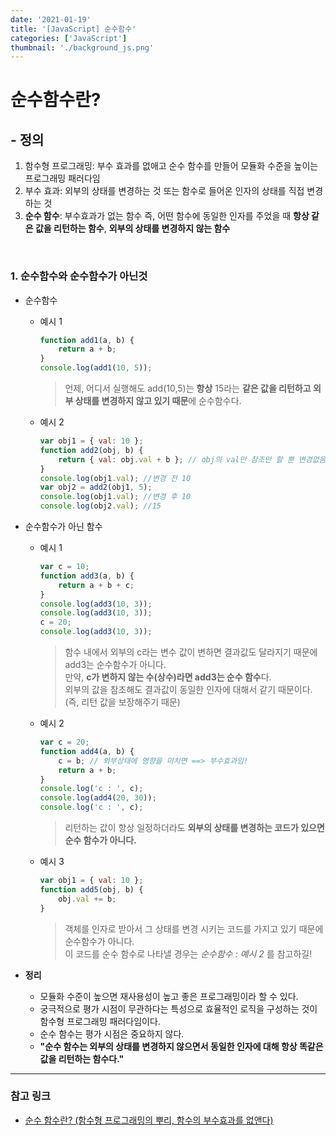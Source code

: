 ```yaml
---
date: '2021-01-19'
title: '[JavaScript] 순수함수'
categories: ['JavaScript']
thumbnail: './background_js.png'
---
```


# 순수함수란?

## - 정의

1. 함수형 프로그래밍: 부수 효과를 없애고 순수 함수를 만들어 모듈화 수준을 높이는 프로그래밍 패러다임
2. 부수 효과: 외부의 상태를 변경하는 것 또는 함수로 들어온 인자의 상태를 직접 변경하는 것
3. **순수 함수**: 부수효과가 없는 함수 즉, 어떤 함수에 동일한 인자를 주었을 때 **항상 같은 값을 리턴하는 함수**, **외부의 상태를 변경하지 않는 함수**

</br>

### 1. 순수함수와 순수함수가 아닌것

-   순수함수

    -   예시 1

        ```js
        function add1(a, b) {
            return a + b;
        }
        console.log(add1(10, 5));
        ```

        > 언제, 어디서 실행해도 add(10,5)는 **항상** 15라는 **같은 값을 리턴하고 외부 상태를 변경하지 않고 있기 때문**에 순수함수다.

    -   예시 2
        ```js
        var obj1 = { val: 10 };
        function add2(obj, b) {
            return { val: obj.val + b }; // obj의 val만 참조만 할 뿐 변경없음.
        }
        console.log(obj1.val); //변경 전 10
        var obj2 = add2(obj1, 5);
        console.log(obj1.val); //변경 후 10
        console.log(obj2.val); //15
        ```

-   순수함수가 아닌 함수

    -   예시 1
        ```js
        var c = 10;
        function add3(a, b) {
            return a + b + c;
        }
        console.log(add3(10, 3));
        console.log(add3(10, 3));
        c = 20;
        console.log(add3(10, 3));
        ```
        > 함수 내에서 외부의 c라는 변수 값이 변하면 결과값도 달라지기 때문에 add3는 순수함수가 아니다.  
        > 만약, **c가 변하지 않는 수(상수)라면 add3는 순수 함수**다.  
        > 외부의 값을 참조해도 결과값이 동일한 인자에 대해서 같기 때문이다. (즉, 리턴 값을 보장해주기 때문)
    -   예시 2
        ```js
        var c = 20;
        function add4(a, b) {
            c = b; // 외부상태에 영향을 미치면 ==> 부수효과임!
            return a + b;
        }
        console.log('c : ', c);
        console.log(add4(20, 30));
        console.log('c : ', c);
        ```
        > 리턴하는 값이 항상 일정하더라도 **외부의 상태를 변경하는 코드가 있으면 순수 함수가 아니다.**
    -   예시 3
        ```js
        var obj1 = { val: 10 };
        function add5(obj, b) {
            obj.val += b;
        }
        ```
        > 객체를 인자로 받아서 그 상태를 변경 시키는 코드를 가지고 있기 때문에 순수함수가 아니다.  
        > 이 코드를 순수 함수로 나타낼 경우는 _순수함수 : 예시 2_ 를 참고하길!

-   **정리**
    -   모듈화 수준이 높으면 재사용성이 높고 좋은 프로그래밍이라 할 수 있다.
    -   궁극적으로 평가 시점이 무관하다는 특성으로 효율적인 로직을 구성하는 것이 함수형 프로그래밍 패러다임이다.
    -   순수 함수는 평가 시점은 중요하지 않다.
    -   **"순수 함수는 외부의 상태를 변경하지 않으면서 동일한 인자에 대해 항상 똑같은 값을 리턴하는 함수다."**

<hr/>

### **참고 링크**

-   [순수 함수란? (함수형 프로그래밍의 뿌리, 함수의 부수효과를 없앤다)](https://jeong-pro.tistory.com/23)

